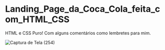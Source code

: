 # Landing_Page_da_Coca_Cola_feita_com_HTML_CSS
HTML e CSS Puro! Com alguns comentários como lembretes para mim.

![Captura de Tela (254)](https://user-images.githubusercontent.com/100971089/200129767-852dac2c-10fb-4638-a438-91d0d8eac765.png)
